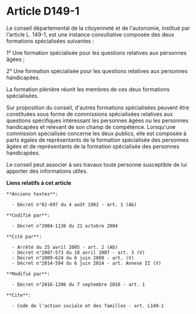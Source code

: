 # Article D149-1

Le conseil départemental de la citoyenneté et de l'autonomie, institué par l'article L. 149-1, est une instance consultative
composée des deux formations spécialisées suivantes : 

1° Une formation spécialisée pour les questions relatives aux personnes âgées ; 

2° Une formation spécialisée pour les questions relatives aux personnes handicapées. 

La formation plénière réunit les membres de ces deux formations spécialisées. 

Sur proposition du conseil, d'autres formations spécialisées peuvent être constituées sous forme de commissions spécialisées
relatives aux questions spécifiques intéressant les personnes âgées ou les personnes handicapées et relevant de son champ de
compétence. Lorsqu'une commission spécialisée concerne les deux publics, elle est composée à parts égales de représentants de
la formation spécialisée des personnes âgées et de représentants de la formation spécialisée des personnes handicapées. 

Le conseil peut associer à ses travaux toute personne susceptible de lui apporter des informations utiles.

**Liens relatifs à cet article**

	**Anciens textes**:

	  - Décret n°82-697 du 4 août 1982 - art. 1 (Ab)

	**Codifié par**:

	  - Décret n°2004-1136 du 21 octobre 2004

	**Cité par**:

	  - Arrêté du 25 avril 2005 - art. 2 (Ab)
	  - Décret n°2007-573 du 18 avril 2007 - art. 3 (V)
	  - Décret n°2009-624 du 6 juin 2009 - art. (V)
	  - Décret n°2014-594 du 6 juin 2014 - art. Annexe II (V)

	**Modifié par**:

	  - Décret n°2016-1206 du 7 septembre 2016 - art. 1

	**Cite**:

	  - Code de l'action sociale et des familles - art. L149-1
